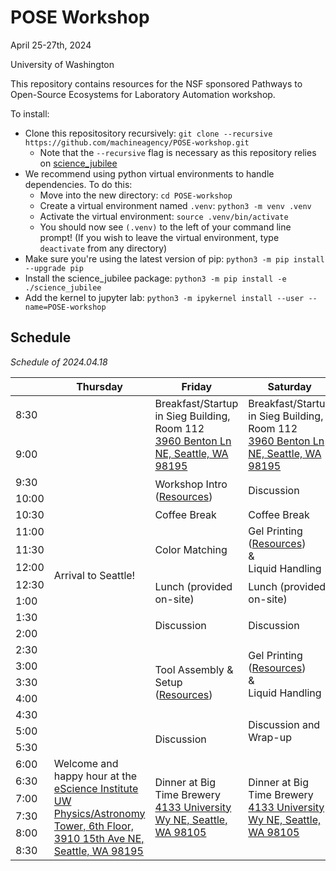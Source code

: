# POSE Workshop

April 25-27th, 2024

University of Washington 

This repository contains resources for the NSF sponsored Pathways to Open-Source Ecosystems for Laboratory Automation workshop.

To install:

- Clone this repositository recursively: `git clone --recursive https://github.com/machineagency/POSE-workshop.git`
    - Note that the `--recursive` flag is necessary as this repository relies on [science_jubilee](https://github.com/machineagency/science_jubilee/) 
- We recommend using python virtual environments to handle dependencies. To do this:
  - Move into the new directory: `cd POSE-workshop`
  - Create a virtual environment named `.venv`: `python3 -m venv .venv`
  - Activate the virtual environment: `source .venv/bin/activate` 
  - You should now see `(.venv)` to the left of your command line prompt! (If you wish to leave the virtual environment, type `deactivate` from any directory)
- Make sure you're using the latest version of pip: `python3 -m pip install --upgrade pip`
- Install the science_jubilee package: `python3 -m pip install -e ./science_jubilee`
- Add the kernel to jupyter lab: `python3 -m ipykernel install --user --name=POSE-workshop`

## Schedule
_Schedule of 2024.04.18_

<table>
	<thead>
    	<tr>
        	<th> </th>
        	<th>Thursday</th>
        	<th>Friday</th>
        	<th>Saturday</th>
    	</tr>
	</thead>
	<tbody>
    <tr>
      <td>8:30</td>
    	<td rowspan=19>Arrival to Seattle!</td>
    	<td rowspan=2>
		Breakfast/Startup <br>
		in Sieg Building, Room 112 <br>
		<a href="https://maps.app.goo.gl/Hrf4K1v2UZRtQK1q7">3960 Benton Ln NE, Seattle, WA 98195</a>
	</td>
    	<td rowspan=2>
		Breakfast/Startup <br>
		in Sieg Building, Room 112 <br>
		<a href="https://maps.app.goo.gl/Hrf4K1v2UZRtQK1q7">3960 Benton Ln NE, Seattle, WA 98195</a>
	</td>
  	</tr>
  	<tr>
      <td>9:00</td>
  	</tr>
    <tr>
      <td>9:30</td>
    	<td rowspan=2>
		Workshop Intro (<a href="https://github.com/machineagency/POSE-workshop/tree/main/examples">Resources</a>)
	</td>
    	<td rowspan=2>Discussion</td>
  	</tr>
  	<tr>
    	<td>10:00</td>
  	</tr>
    <tr>
      <td>10:30</td>
    	<td>Coffee Break</td>
    	<td>Coffee Break</td>
  	</tr>
  	<tr>
    	<td>11:00</td>
    	<td rowspan=3>Color Matching</td>
    	<td rowspan=3>
		Gel Printing (<a href="https://github.com/machineagency/POSE-workshop/tree/main/gel_printing">Resources</a>) <br>
		&<br>
		Liquid Handling
	</td>
  </tr>
    <tr>
      <td>11:30</td>
  	</tr>
  	<tr>
    	<td>12:00</td>
  	</tr>
    <tr>
      <td>12:30</td>
    	<td rowspan=2>Lunch (provided on-site)</td>
    	<td rowspan=2>Lunch (provided on-site)</td>
  	</tr>
  	<tr>
    	<td>1:00</td>
  	</tr>
    <tr>
      <td>1:30</td>
    	<td rowspan=2>Discussion</td>
    	<td rowspan=2>Discussion</td>
  	</tr>
  	<tr>
    	<td>2:00</td>
  	</tr>
    <tr>
      <td>2:30</td>
    	<td rowspan=5>Tool Assembly & Setup (<a href="https://github.com/machineagency/POSE-workshop/tree/main/tool_setup">Resources</a>)</td>
    	<td rowspan=4>
		Gel Printing (<a href="https://github.com/machineagency/POSE-workshop/tree/main/gel_printing">Resources</a>) <br>
		&<br>
		Liquid Handling
	</td>
  	</tr>
  	<tr>
    	<td>3:00</td>
  	</tr>
    <tr>
      <td>3:30</td>
  	</tr>
  	<tr>
    	<td>4:00</td>
  	</tr>
    <tr>
      <td>4:30</td>
      <td rowspan=3>Discussion and Wrap-up</td>
  </tr>
  	<tr>
    	<td>5:00</td>
    	<td rowspan=2>Discussion</td>
  	</tr>
    <tr>
      <td>5:30</td>
  	</tr>
  	<tr>
    	<td>6:00</td>
    	<td rowspan=6>
		Welcome and happy hour at the <a href=https://escience.washington.edu/>eScience Institute</a><br>
		<a href="https://maps.app.goo.gl/rrRQQeehaGBF83D38">UW Physics/Astronomy Tower, 6th Floor, 3910 15th Ave NE, Seattle, WA 98195 </a>
		</td>
	</td>
    	<td rowspan=6>
		Dinner at Big Time Brewery<br>
		<a href="https://maps.app.goo.gl/V87qcnZR9mzQ3cav6">4133 University Wy NE, Seattle, WA 98105</a>
	</td>
    	<td rowspan=6>
		Dinner at Big Time Brewery<br>
		<a href="https://maps.app.goo.gl/V87qcnZR9mzQ3cav6">4133 University Wy NE, Seattle, WA 98105</a>
	</td>
  	</tr>
    <tr>
      <td>6:30</td>
  	</tr>
  	<tr>
    	<td>7:00</td>
  	</tr>
    <tr>
      <td>7:30</td>
  	</tr>
  	<tr>
    	<td>8:00</td>
  	</tr>
    <tr>
      <td>8:30</td>
  	</tr>
	</tbody>
</table>
